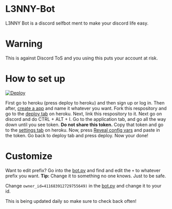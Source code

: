 # L3NNY-Bot
L3NNY Bot is a discord selfbot ment to make your discord life easy. 

# Warning 
This is against Discord ToS and you using this puts your account at risk.

# How to set up
[![Deploy](https://www.herokucdn.com/deploy/button.png)](https://heroku.com/deploy?template=https://github.com/verixx/selfbot.py/tree/rewrite)


First go to heroku (press deploy to heroku) and then sign up or log in. Then after, [create a app](https://gyazo.com/0ca32142049cef8830aee7f73c50dcab) and name it whatever you want. Fork this respository and go to the [deploy tab](https://gyazo.com/f010fe70ba02e095da8d8d7476674506) on heroku. Next, link this respository to it. Next go on discord and do CTRL + ALT + I. Go to the application tab, and go all the way down until you see token. **Do not share this token.** Copy that token and go to the [settings tab](https://gyazo.com/6de113e39dc19980e9d3cd6528d1ac69) on heroku. Now, press [Reveal config vars](https://gyazo.com/3f237591c1a54bb1f1638fc72c9591d3) and paste in the token. Go back to deploy tab and press deploy. Now your done!

# Customize

Want to edit prefix? Go into the [bot.py](https://github.com/L3NNY0969/L3NNY-Bot/blob/6aeee154a45d622e1a9123574b0557573b42f858/bot.py#L16) and find and edit the ```+``` to whatever prefix you want. 
**Tip:** Change it to something no one knows. Just to be safe.

Change ```owner_id=411683912729755649)``` in the [bot.py](https://github.com/L3NNY0969/L3NNY-Bot/blob/6aeee154a45d622e1a9123574b0557573b42f858/bot.py#L16) and change it to your id.

This is being updated daily so make sure to check back often!
